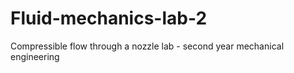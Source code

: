 # Fluid-mechanics-lab-2
Compressible flow through a nozzle lab - second year mechanical engineering
